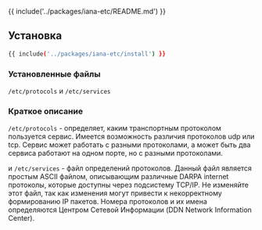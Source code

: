 {{ include('../packages/iana-etc/README.md') }}

## Установка

```bash 
{{ include('../packages/iana-etc/install') }}
```

### Установленные файлы

`/etc/protocols` и `/etc/services`

### Краткое описание

`/etc/protocols` - определяет, каким транспортным протоколом пользуется сервис. Имеется возможность различия протоколов udp или tcp. Сервис может работать с разными протоколами, а может быть два сервиса работают на одном порте, но с разными протоколами.

и `/etc/services` - файл определений протоколов. Данный файл является простым ASCII файлом, описывающим различные DARPA internet протоколы, которые доступны через подсистему TCP/IP. Не изменяйте этот файл, так как изменения могут привести к некорректному формированию IP пакетов. Номера протоколов и их имена определяются Центром Сетевой Информации (DDN Network Information Center).
